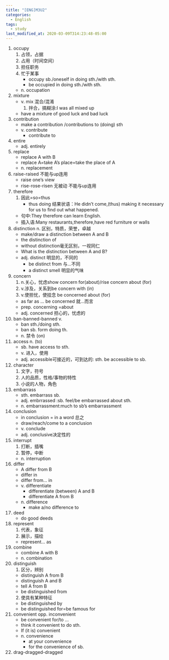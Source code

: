 ```yaml
---
title: "[ENG]M3U2"
categories:
  - English
tags:
  - study
last_modified_at: 2020-03-09T314:23:48-05:00
---
```

1. occupy
    1. 占领，占据
    2. 占用（时间空间）
    3. 担任职务
    4. 忙于某事
        * occupy sb./oneself in doing sth./with sth.
        * be occupied in doing sth./with sth.
    * n. occupation
2. mixture 
    * v. mix 混合/混淆
        1. 拌合，搞糊涂:I was all mixed up
    * have a mixture of good luck and bad luck
3. contribution
    * make a contribution /contributions to (doing) sth
    * v. contribute
        * contribute to
4. entire
    * adj. entirely
5. replace
    * replace A with B
    * replace A=take A’s place=take the place of A
    * n. replacement
6. raise-raised 不能与up连用
    * raise one’s view
    * rise-rose-risen 无被动 不能与up连用
7. therefore
    1. 因此=so=thus
        * thus doing 结果状语：He didn’t come,(thus) making it necessary for us to find out what happened.
    * 句中:They therefore can learn English.
    * 插入语:Many restaurants,therefore,have red furniture or walls
8. distinction n. 区别，特质，荣誉，卓越
    * make/draw a distinction between A and B
    * the distinction of
    * without distinction毫无区别，一视同仁
    * What is the distinction between A and B?
    * adj. distinct 明显的，不同的
        * be distinct from 与…不同
        * a distinct smell 明显的气味 
9. concern
    1. n.关心，忧虑show concern for(about)/rise concern about (for)
    2. v.涉及，关系到be concern with (in)
    3. v.使担忧，使挂念 be concerned about (for)
    * as far as ... be concerned 就…而言
    * prep. concerning =about
    * adj. concerned 担心的，忧虑的
10. ban-banned-banned v.
    * ban sth./doing sth.
    * ban sb. form doing th.
    * n. 禁令 (on)
11. access n. (to)
    * sb. have access to sth.
    * v. 进入，使用
    * adj. accessible可接近的，可到达的: sth. be accessible to sb.
12. character 
    1. 文字，符号
    2. 人的品质，性格/事物的特性
    3. 小说的人物，角色
13. embarrass 
    * sth. embarrass sb.
    * adj. embrrassed :sb. feel/be embarrassed about sth.
    * n. embarrassment:much to sb’s embarrassment
14. conclusion
    * in conclusion = in a word 总之
    * draw/reach/come to a conclusion
    * v. conclude
    * adj. conclusive决定性的
15. interrupt
    1. 打断，插嘴
    2. 暂停，中断
    * n. interruption
16. differ
    * A differ from B
    * differ in
    * differ from... in
    * v. differentiate
        * differentiate (between) A and B
        * differentiate A from B
    * n. difference
        * make a/no difference to
17. deed
    * do good deeds
18. represent
    1. 代表，象征
    2. 展示，描绘
    * represent... as
19. combine 
    * combine A with B
    * n. combination
20. distinguish
    1. 区分，辨别
    * distinguish A from B
    * distinguish A and B
    * tell A from B
    * be distinguished from
    2. 使具有某种特征
    * be distinguished by
    * be distinguished for=be famous for
21. convenient opp. inconvenient 
    * be convenient for/to ...
    * think it convenient to do sth.
    * If (it is) convenient
    * n. convenience
        * at your convenience
        * for the convenience of sb.
22. drag-dragged-dragged
